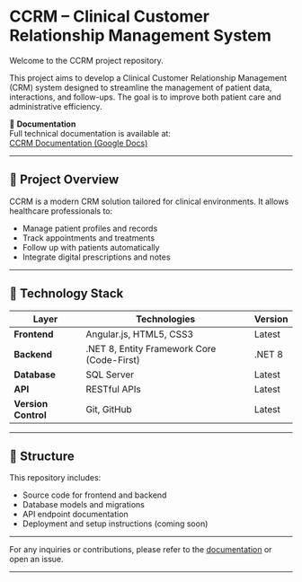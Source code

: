 # CCRM – Clinical Customer Relationship Management System

Welcome to the CCRM project repository.

This project aims to develop a Clinical Customer Relationship Management (CRM) system designed to streamline the management of patient data, interactions, and follow-ups. The goal is to improve both patient care and administrative efficiency.

📄 **Documentation**  
Full technical documentation is available at:  
[CCRM Documentation (Google Docs)](https://docs.google.com/document/d/15wZa3eC7HQnaBmhQRz4-i95yVHD6_FHaBjWPOuNEc5k/edit?usp=sharing)

---

## 🚀 Project Overview

CCRM is a modern CRM solution tailored for clinical environments. It allows healthcare professionals to:
- Manage patient profiles and records
- Track appointments and treatments
- Follow up with patients automatically
- Integrate digital prescriptions and notes

---

## 🧰 Technology Stack

| Layer         | Technologies                        | Version     |
|---------------|-------------------------------------|-------------|
| **Frontend**  | Angular.js, HTML5, CSS3             | Latest      |
| **Backend**   | .NET 8, Entity Framework Core (Code-First) | .NET 8      |
| **Database**  | SQL Server                          | Latest      |
| **API**       | RESTful APIs                        | Latest      |
| **Version Control** | Git, GitHub                    | Latest      |

---

## 📂 Structure

This repository includes:
- Source code for frontend and backend
- Database models and migrations
- API endpoint documentation
- Deployment and setup instructions (coming soon)

---

For any inquiries or contributions, please refer to the [documentation](https://docs.google.com/document/d/15wZa3eC7HQnaBmhQRz4-i95yVHD6_FHaBjWPOuNEc5k/edit?usp=sharing) or open an issue.

---
